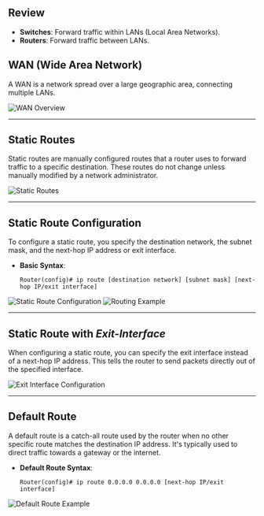 ## Review

- **Switches**: Forward traffic within LANs (Local Area Networks).
- **Routers**: Forward traffic between LANs.

## WAN (Wide Area Network)

A WAN is a network spread over a large geographic area, connecting multiple LANs.

![WAN Overview](11_routingFundamentalsPart2_01.png)

---

## Static Routes

Static routes are manually configured routes that a router uses to forward traffic to a specific destination. These routes do not change unless manually modified by a network administrator.

![Static Routes](11_routingFundamentalsPart2_05.png)

---

## Static Route Configuration

To configure a static route, you specify the destination network, the subnet mask, and the next-hop IP address or exit interface.

- **Basic Syntax**: 
  ```shell
  Router(config)# ip route [destination network] [subnet mask] [next-hop IP/exit interface]
  ```

![Static Route Configuration](11_routingFundamentalsPart2_06.png)
![Routing Example](11_routingFundamentalsPart2_07.png)

---

## Static Route with *Exit-Interface*

When configuring a static route, you can specify the exit interface instead of a next-hop IP address. This tells the router to send packets directly out of the specified interface.

![Exit Interface Configuration](11_routingFundamentalsPart2_11.png)

---

## Default Route

A default route is a catch-all route used by the router when no other specific route matches the destination IP address. It's typically used to direct traffic towards a gateway or the internet.

- **Default Route Syntax**:
  ```shell
  Router(config)# ip route 0.0.0.0 0.0.0.0 [next-hop IP/exit interface]
  ```

![Default Route Example](11_routingFundamentalsPart2_12.png)